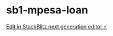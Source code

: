 # sb1-mpesa-loan

[Edit in StackBlitz next generation editor ⚡️](https://stackblitz.com/~/github.com/piktokenn/sb1-mpesa-loan)